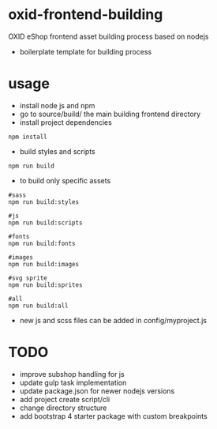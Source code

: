 # oxid-frontend-building
OXID eShop frontend asset building process based on nodejs

- boilerplate template for building process

# usage
- install node js and npm
- go to source/build/ the main building frontend directory
- install project dependencies
~~~
npm install
~~~

- build styles and scripts
~~~
npm run build
~~~

- to build only specific assets
~~~
#sass
npm run build:styles

#js
npm run build:scripts

#fonts
npm run build:fonts

#images
npm run build:images

#svg sprite
npm run build:sprites

#all
npm run build:all

~~~
- new js and scss files can be added in config/myproject.js

# TODO
- improve subshop handling for js
- update gulp task implementation
- update package.json for newer nodejs versions
- add project create script/cli
- change directory structure
- add bootstrap 4 starter package with custom breakpoints